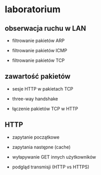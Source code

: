 # laboratorium


## obserwacja ruchu w LAN

* filtrowanie pakietów ARP

* filtrowanie pakietów ICMP

* filtrowanie pakietów TCP


## zawartość pakietów

* sesje HTTP w pakietach TCP

* three-way handshake

* łączenie pakietów TCP w HTTP


## HTTP

* zapytanie początkowe

* zapytania następne (cache)

* wyłapywanie GET innych użytkowników

* podgląd transmisji (HTTP vs HTTPS)
